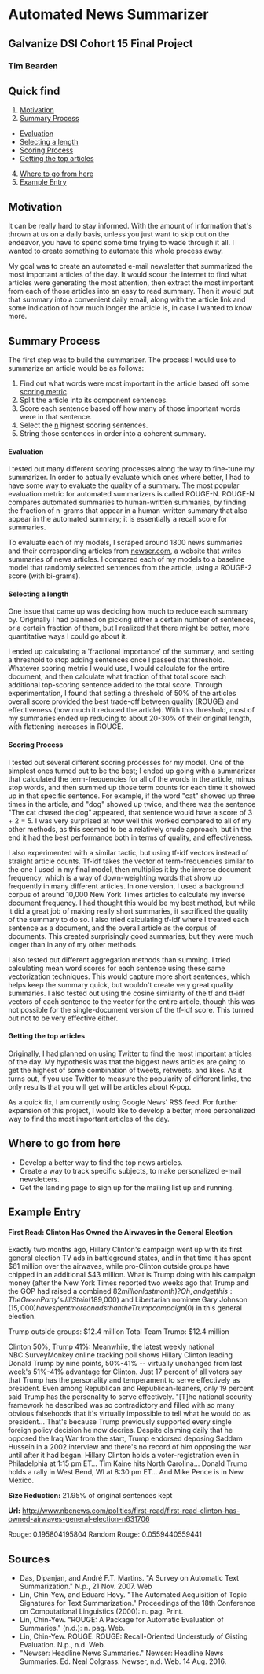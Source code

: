 # Automated News Summarizer
## Galvanize DSI Cohort 15 Final Project
### Tim Bearden

## Quick find
1. [Motivation](#motivation)
2. [Summary Process](#summary-process)
  - [Evaluation](#evaluation)
  - [Selecting a length](#selecting-a-length)
  - [Scoring Process](#scoring-process)
  - [Getting the top articles](#getting-the-top-articles)
4. [Where to go from here](#where-to-go-from-here)
3. [Example Entry](#example-entry)

## Motivation
It can be really hard to stay informed. With the amount of information that's thrown at us on a daily basis, unless you just want to skip out on the endeavor, you have to spend some time trying to wade through it all. I wanted to create something to automate this whole process away.

My goal was to create an automated e-mail newsletter that summarized the most important articles of the day. It would scour the internet to find what articles were generating the most attention, then extract the most important from each of those articles into an easy to read summary. Then it would put that summary into a convenient daily email, along with the article link and some indication of how much longer the article is, in case I wanted to know more.

## Summary Process
The first step was to build the summarizer. The process I would use to summarize an article would be as follows:

1. Find out what words were most important in the article based off some [scoring metric](#scoring-process).
2. Split the article into its component sentences.
3. Score each sentence based off how many of those important words were in that sentence.
4. Select the [n](#selecting-length) highest scoring sentences.
5. String those sentences in order into a coherent summary.

#### Evaluation
I tested out many different scoring processes along the way to fine-tune my summarizer. In order to actually evaluate which ones where better, I had to have some way to evaluate the quality of a summary. The most popular evaluation metric for automated summarizers is called ROUGE-N. ROUGE-N compares automated summaries to human-written summaries, by finding the fraction of n-grams that appear in a human-written summary that also appear in the automated summary; it is essentially a recall score for summaries.

To evaluate each of my models, I scraped around 1800 news summaries and their corresponding articles from [newser.com](#https://newser.com), a website that writes summaries of news articles. I compared each of my models to a baseline model that randomly selected sentences from the article, using a ROUGE-2 score (with bi-grams).

#### Selecting a length
One issue that came up was deciding how much to reduce each summary by. Originally I had planned on picking either a certain number of sentences, or a certain fraction of them, but I realized that there might be better, more quantitative ways I could go about it.

I ended up calculating a 'fractional importance' of the summary, and setting a threshold to stop adding sentences once I passed that threshold. Whatever scoring metric I would use, I would calculate for the entire document, and then calculate what fraction of that total score each additional top-scoring sentence added to the total score. Through experimentation, I found that setting a threshold of 50% of the articles overall score provided the best trade-off between quality (ROUGE) and effectiveness (how much it reduced the article). With this threshold, most of my summaries ended up reducing to about 20-30% of their original length, with flattening increases in ROUGE.

#### Scoring Process
I tested out several different scoring processes for my model. One of the simplest ones turned out to be the best; I ended up going with a summarizer that calculated the term-frequencies for all of the words in the article, minus stop words, and then summed up those term counts for each time it showed up in that specific sentence. For example, if the word "cat" showed up three times in the article, and "dog" showed up twice, and there was the sentence "The cat chased the dog" appeared, that sentence would have a score of 3 + 2 = 5. I was very surprised at how well this worked compared to all of my other methods, as this seemed to be a relatively crude approach, but in the end it had the best performance both in terms of quality, and effectiveness.

I also experimented with a similar tactic, but using tf-idf vectors instead of straight article counts. Tf-idf takes the vector of term-frequencies similar to the one I used in my final model, then multiplies it by the inverse document frequency, which is a way of down-weighting words that show up frequently in many different articles. In one version, I used a background corpus of around 10,000 New York Times articles to calculate my inverse document frequency. I had thought this would be my best method, but while it did a great job of making really short summaries, it sacrificed the quality of the summary to do so. I also tried calculating tf-idf where I treated each sentence as a document, and the overall article as the corpus of documents. This created surprisingly good summaries, but they were much longer than in any of my other methods.

I also tested out different aggregation methods than summing. I tried calculating mean word scores for each sentence using these same vectorization techniques. This would capture more short sentences, which helps keep the summary quick, but wouldn't create very great quality summaries. I also tested out using the cosine similarity of the tf and tf-idf vectors of each sentence to the vector for the entire article, though this was not possible for the single-document version of the tf-idf score. This turned out not to be very effective either.

#### Getting the top articles
Originally, I had planned on using Twitter to find the most important articles of the day. My hypothesis was that the biggest news articles are going to get the highest of some combination of tweets, retweets, and likes. As it turns out, if you use Twitter to measure the popularity of different links, the only results that you will get will be articles about K-pop.

As a quick fix, I am currently using Google News' RSS feed. For further expansion of this project, I would like to develop a better, more personalized way to find the most important articles of the day.  

## Where to go from here
- Develop a better way to find the top news articles.
- Create a way to track specific subjects, to make personalized e-mail newsletters.
- Get the landing page to sign up for the mailing list up and running.

## Example Entry
#### First Read: Clinton Has Owned the Airwaves in the General Election
Exactly two months ago, Hillary Clinton's campaign went up with its first general election TV ads in battleground states, and in that time it has spent $61 million over the airwaves, while pro-Clinton outside groups have chipped in an additional $43 million. What is Trump doing with his campaign money (after the New York Times reported two weeks ago that Trump and the GOP had raised a combined $82 million last month)? Oh, and get this: The Green Party's Jill Stein ($189,000) and Libertarian nominee Gary Johnson ($15,000) have spent more on ads than the Trump campaign ($0) in this general election.

Trump outside groups: $12.4 million
Total Team Trump: $12.4 million

Clinton 50%, Trump 41%: Meanwhile, the latest weekly national NBC.SurveyMonkey online tracking poll shows Hillary Clinton leading Donald Trump by nine points, 50%-41% -- virtually unchanged from last week's 51%-41% advantage for Clinton. Just 17 percent of all voters say that Trump has the personality and temperament to serve effectively as president. Even among Republican and Republican-leaners, only 19 percent said Trump has the personality to serve effectively. "[T]he national security framework he described was so contradictory and filled with so many obvious falsehoods that it's virtually impossible to tell what he would do as president… That's because Trump previously supported every single foreign policy decision he now decries. Despite claiming daily that he opposed the Iraq War from the start, Trump endorsed deposing Saddam Hussein in a 2002 interview and there's no record of him opposing the war until after it had began. Hillary Clinton holds a voter-registration even in Philadelphia at 1:15 pm ET… Tim Kaine hits North Carolina… Donald Trump holds a rally in West Bend, WI at 8:30 pm ET… And Mike Pence is in New Mexico.

**Size Reduction:** 21.95% of original sentences kept

**Url:** http://www.nbcnews.com/politics/first-read/first-read-clinton-has-owned-airwaves-general-election-n631706

Rouge:  0.195804195804
Random Rouge:  0.0559440559441

## Sources
- Das, Dipanjan, and André F.T. Martins. "A Survey on Automatic Text Summarization." N.p., 21 Nov. 2007. Web
- Lin, Chin-Yew, and Eduard Hovy. "The Automated Acquisition of Topic Signatures for Text Summarization." Proceedings of the 18th Conference on Computational Linguistics (2000): n. pag. Print.
- Lin, Chin-Yew. "ROUGE: A Package for Automatic Evaluation of Summaries." (n.d.): n. pag. Web.
- Lin, Chin-Yew. ROUGE. ROUGE: Recall-Oriented Understudy of Gisting Evaluation. N.p., n.d. Web.
- "Newser: Headline News Summaries." Newser: Headline News Summaries. Ed. Neal Colgrass. Newser, n.d. Web. 14 Aug. 2016.
